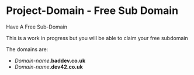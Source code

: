 # Project-Domain - Free Sub Domain
Have A Free Sub-Domain

This is a work in progress
but you will be able to claim your free subdomain

The domains are:

-  _Domain-name_**.baddev.co.uk**
-  _Domain-name_**.dev42.co.uk**



